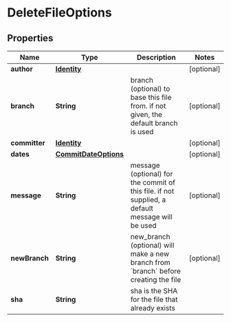 
# DeleteFileOptions

## Properties
Name | Type | Description | Notes
------------ | ------------- | ------------- | -------------
**author** | [**Identity**](Identity.md) |  |  [optional]
**branch** | **String** | branch (optional) to base this file from. if not given, the default branch is used |  [optional]
**committer** | [**Identity**](Identity.md) |  |  [optional]
**dates** | [**CommitDateOptions**](CommitDateOptions.md) |  |  [optional]
**message** | **String** | message (optional) for the commit of this file. if not supplied, a default message will be used |  [optional]
**newBranch** | **String** | new_branch (optional) will make a new branch from &#x60;branch&#x60; before creating the file |  [optional]
**sha** | **String** | sha is the SHA for the file that already exists | 



